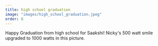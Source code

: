 ```yaml
---
title: high school graduation
image: "images/high_school_graduation.jpeg"
order: 8
---
```

Happy Graduation from high school for Saakshi! Nicky's 500 watt
smile upgraded to 1000 watts in this picture.
